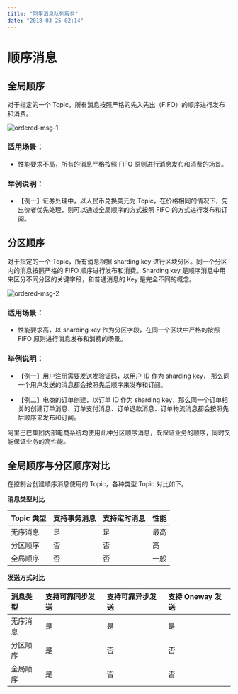 ```yaml
---
title: "阿里消息队列服务"
date: "2018-03-25 02:14"
---
```

# 顺序消息
## 全局顺序

对于指定的一个 Topic，所有消息按照严格的先入先出（FIFO）的顺序进行发布和消费。

![](http://docs-aliyun.cn-hangzhou.oss.aliyun-inc.com/assets/pic/49319/cn_zh/1483698857982/ordermsg1.png "ordered-msg-1")

### 适用场景：

* 性能要求不高，所有的消息严格按照 FIFO 原则进行消息发布和消费的场景。

### 举例说明：

* 【例一】证券处理中，以人民币兑换美元为 Topic，在价格相同的情况下，先出价者优先处理，则可以通过全局顺序的方式按照 FIFO 的方式进行发布和订阅。

## 分区顺序

对于指定的一个 Topic，所有消息根据 sharding key 进行区块分区。同一个分区内的消息按照严格的 FIFO 顺序进行发布和消费。Sharding key 是顺序消息中用来区分不同分区的关键字段，和普通消息的 Key 是完全不同的概念。

![](http://docs-aliyun.cn-hangzhou.oss.aliyun-inc.com/assets/pic/49319/cn_zh/1483698891347/ordermsg2.png "ordered-msg-2")

### 适用场景：

* 性能要求高，以 sharding key 作为分区字段，在同一个区块中严格的按照 FIFO 原则进行消息发布和消费的场景。

### 举例说明：

* 【例一】用户注册需要发送发验证码，以用户 ID 作为 sharding key， 那么同一个用户发送的消息都会按照先后顺序来发布和订阅。

* 【例二】电商的订单创建，以订单 ID 作为 sharding key，那么同一个订单相关的创建订单消息、订单支付消息、订单退款消息、订单物流消息都会按照先后顺序来发布和订阅。

阿里巴巴集团内部电商系统均使用此种分区顺序消息，既保证业务的顺序，同时又能保证业务的高性能。



## 全局顺序与分区顺序对比

在控制台创建顺序消息使用的 Topic，各种类型 Topic 对比如下。

**消息类型对比**

| Topic 类型 | 支持事务消息 | 支持定时消息 | 性能 |
| :--- | :--- | :--- | :--- |
| 无序消息 | 是 | 是 | 最高 |
| 分区顺序 | 否 | 否 | 高 |
| 全局顺序 | 否 | 否 | 一般 |

**发送方式对比**

| 消息类型 | 支持可靠同步发送 | 支持可靠异步发送 | 支持 Oneway 发送 |
| :--- | :--- | :--- | :--- |
| 无序消息 | 是 | 是 | 是 |
| 分区顺序 | 是 | 否 | 否 |
| 全局顺序 | 是 | 否 | 否 |
